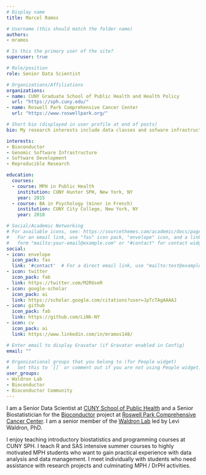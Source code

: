 ```yaml
---
# Display name
title: Marcel Ramos

# Username (this should match the folder name)
authors:
- mramos

# Is this the primary user of the site?
superuser: true

# Role/position
role: Senior Data Scientist

# Organizations/Affiliations
organizations:
- name: CUNY Graduate School of Public Health and Health Policy
  url: "https://sph.cuny.edu/"
- name: Roswell Park Comprehensive Cancer Center
  url: "https://www.roswellpark.org/"

# Short bio (displayed in user profile at end of posts)
bio: My research interests include data classes and sofware infrastructure as the foundation for genomic data manipulation.

interests:
- Bioconductor
- Genomic Software Infrastructure
- Software Development
- Reproducible Research

education:
  courses:
  - course: MPH in Public Health
    institution: CUNY Hunter SPH, New York, NY
    year: 2015
  - course: BA in Psychology (minor in French)
    institution: CUNY City College, New York, NY
    year: 2010

# Social/Academic Networking
# For available icons, see: https://sourcethemes.com/academic/docs/page-builder/#icons
#   For an email link, use "fas" icon pack, "envelope" icon, and a link in the
#   form "mailto:your-email@example.com" or "#contact" for contact widget.
social:
- icon: envelope
  icon_pack: fas
  link: '#contact'  # For a direct email link, use "mailto:test@example.org".
- icon: twitter
  icon_pack: fab
  link: https://twitter.com/M2RUseR
- icon: google-scholar
  icon_pack: ai
  link: https://scholar.google.com/citations?user=JpTcTAgAAAAJ
- icon: github
  icon_pack: fab
  link: https://github.com/LiNk-NY
- icon: cv
  icon_pack: ai
  link: https://www.linkedin.com/in/mramos148/

# Enter email to display Gravatar (if Gravatar enabled in Config)
email: ""

# Organizational groups that you belong to (for People widget)
#   Set this to `[]` or comment out if you are not using People widget.
user_groups:
- Waldron Lab
- Bioconductor
- Bioconductor Community
---
```


I am a Senior Data Scientist at
[CUNY School of Public Health](https://sph.cuny.edu/) and a Senior
Biostatistician for the [Bioconductor](https://bioconductor.org) project
at [Roswell Park Comprehensive Cancer Center](https://roswellpark.org/). I am a
senior member of the [Waldron Lab](https://waldronlab.io/) led by Levi Waldron,
PhD.

I enjoy teaching introductory biostatistics and programming courses at
CUNY SPH. I teach R and SAS intensive summer courses to highly motivated MPH
students who want to gain practical experience with data analysis and data
management. I meet individually with students who need assistance with research
projects and culminating MPH / DrPH activities.



